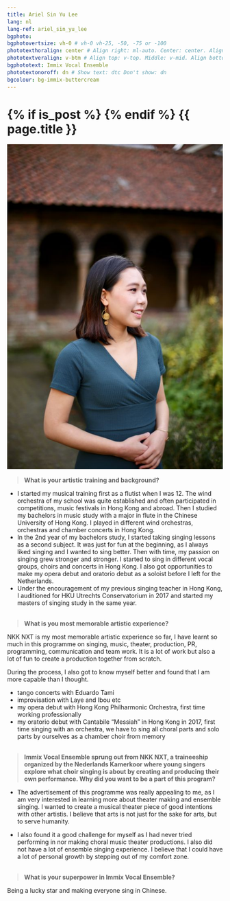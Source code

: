 ```yaml
---
title: Ariel Sin Yu Lee
lang: nl
lang-ref: ariel_sin_yu_lee
bgphoto: 
bgphotovertsize: vh-0 # vh-0 vh-25, -50, -75 or -100
phototexthoralign: center # Align right: ml-auto. Center: center. Align left: mr-auto 
phototextveralign: v-btm # Align top: v-top. Middle: v-mid. Align bottom: b-btm 
bgphototext: Immix Vocal Ensemble
phototextonoroff: dn # Show text: dtc Don't show: dn
bgcolour: bg-immix-buttercream
---
```

<h1>
{% if is_post %}
{% endif %}
{{ page.title }}
</h1>
    
<img src="/images/bio_images/Ariel.jpg" alt="photo here" class="fr w-third w-third-m w-25-l  ml5 br0">

> **What is your artistic training and background?**

- I started my musical training first as a flutist when I was 12. The wind orchestra of my school was quite established and often participated in competitions, music festivals in Hong Kong and abroad. Then I studied my bachelors in music study with a major in flute in the Chinese University of Hong Kong. I played in different wind orchestras, orchestras and chamber concerts in Hong Kong.
- In the 2nd year of my bachelors study, I started taking singing lessons as a second subject. It was just for fun at the beginning, as I always liked singing and I wanted to sing better. Then with time, my passion on singing grew stronger and stronger. I started to sing in different vocal groups, choirs and concerts in Hong Kong. I also got opportunities to make my opera debut and oratorio debut as a soloist before I left for the Netherlands.
- Under the encouragement of my previous singing teacher in Hong Kong, I auditioned for HKU Utrechts Conservatorium in 2017 and started my masters of singing study in the same year.<br><br>

> **What is you most memorable artistic experience?**

NKK NXT is my most memorable artistic experience so far, I have learnt so much in this programme on singing, music, theater, production, PR, programming, communication and team work. It is a lot of work but also a lot of fun to create a production together from scratch. 
    
During the process, I also got to know myself better and found that I am more capable than I thought. 

- tango concerts with Eduardo Tami 
- improvisation with Laye and Ibou etc 
- my opera debut with Hong Kong Philharmonic Orchestra, first time working professionally 
- my oratorio debut with Cantabile “Messiah” in Hong Kong in 2017, first time singing with an orchestra, we have to sing all choral parts and solo parts by ourselves as a chamber choir from memory <br><br>

> **Immix Vocal Ensemble sprung out from NKK NXT, a traineeship organized by the Nederlands Kamerkoor where young singers explore what choir singing is about by creating and producing their own performance. Why did you want to be a part of this program?**

- The advertisement of this programme was really appealing to me, as I am very interested in learning more about theater making and ensemble singing. I wanted to create a musical theater piece of good intentions with other artistis. I believe that arts is not just for the sake for arts, but to serve humanity. 

- I also found it a good challenge for myself as I had never tried performing in nor making choral music theater productions. I also did not have a lot of ensemble singing experience. I believe that I could have a lot of personal growth by stepping out of my comfort zone. <br><br>

> **What is your superpower in Immix Vocal Ensemble?**

Being a lucky star and making everyone sing in Chinese.
